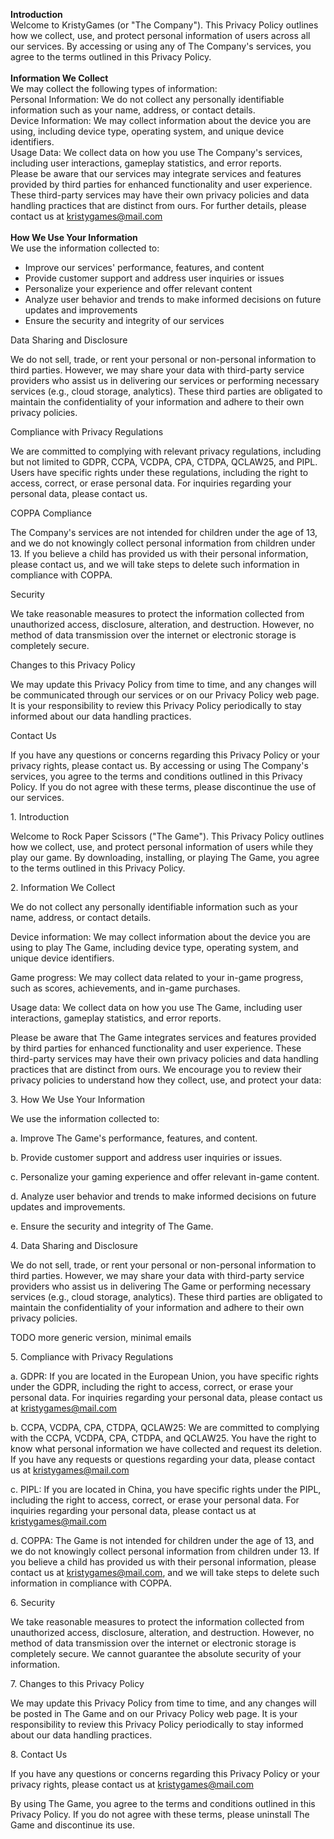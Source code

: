 <b>Introduction</b>
<br>
Welcome to KristyGames (or "The Company"). This Privacy Policy outlines how we collect, use, and protect personal information of users across all our services. By accessing or using any of The Company's services, you agree to the terms outlined in this Privacy Policy.
<br><br>
<b>Information We Collect</b>
<br>
We may collect the following types of information:
<br>
Personal Information: We do not collect any personally identifiable information such as your name, address, or contact details.
<br>
Device Information: We may collect information about the device you are using, including device type, operating system, and unique device identifiers.
<br>
Usage Data: We collect data on how you use The Company's services, including user interactions, gameplay statistics, and error reports.
<br>
Please be aware that our services may integrate services and features provided by third parties for enhanced functionality and user experience. These third-party services may have their own privacy policies and data handling practices that are distinct from ours. For further details, please contact us at [kristygames@mail.com](mailto:kristygames@mail.com)
<br><br>
<b>How We Use Your Information</b>
<br>
We use the information collected to:
* Improve our services' performance, features, and content
* Provide customer support and address user inquiries or issues
* Personalize your experience and offer relevant content
* Analyze user behavior and trends to make informed decisions on future updates and improvements
* Ensure the security and integrity of our services

Data Sharing and Disclosure

We do not sell, trade, or rent your personal or non-personal information to third parties. However, we may share your data with third-party service providers who assist us in delivering our services or performing necessary services (e.g., cloud storage, analytics). These third parties are obligated to maintain the confidentiality of your information and adhere to their own privacy policies.

Compliance with Privacy Regulations

We are committed to complying with relevant privacy regulations, including but not limited to GDPR, CCPA, VCDPA, CPA, CTDPA, QCLAW25, and PIPL. Users have specific rights under these regulations, including the right to access, correct, or erase personal data. For inquiries regarding your personal data, please contact us.

COPPA Compliance

The Company's services are not intended for children under the age of 13, and we do not knowingly collect personal information from children under 13. If you believe a child has provided us with their personal information, please contact us, and we will take steps to delete such information in compliance with COPPA.

Security

We take reasonable measures to protect the information collected from unauthorized access, disclosure, alteration, and destruction. However, no method of data transmission over the internet or electronic storage is completely secure.

Changes to this Privacy Policy

We may update this Privacy Policy from time to time, and any changes will be communicated through our services or on our Privacy Policy web page. It is your responsibility to review this Privacy Policy periodically to stay informed about our data handling practices.

Contact Us

If you have any questions or concerns regarding this Privacy Policy or your privacy rights, please contact us. By accessing or using The Company's services, you agree to the terms and conditions outlined in this Privacy Policy. If you do not agree with these terms, please discontinue the use of our services.

1\. Introduction

Welcome to Rock Paper Scissors ("The Game"). This Privacy Policy outlines how we collect, use, and protect personal information of users while they play our game. By downloading, installing, or playing The Game, you agree to the terms outlined in this Privacy Policy.

2\. Information We Collect

We do not collect any personally identifiable information such as your name, address, or contact details.

Device information: We may collect information about the device you are using to play The Game, including device type, operating system, and unique device identifiers.

Game progress: We may collect data related to your in-game progress, such as scores, achievements, and in-game purchases.

Usage data: We collect data on how you use The Game, including user interactions, gameplay statistics, and error reports.

Please be aware that The Game integrates services and features provided by third parties for enhanced functionality and user experience. These third-party services may have their own privacy policies and data handling practices that are distinct from ours. We encourage you to review their privacy policies to understand how they collect, use, and protect your data:

3\. How We Use Your Information

We use the information collected to:

a. Improve The Game's performance, features, and content.

b. Provide customer support and address user inquiries or issues.

c. Personalize your gaming experience and offer relevant in-game content.

d. Analyze user behavior and trends to make informed decisions on future updates and improvements.

e. Ensure the security and integrity of The Game.

4\. Data Sharing and Disclosure

We do not sell, trade, or rent your personal or non-personal information to third parties. However, we may share your data with third-party service providers who assist us in delivering The Game or performing necessary services (e.g., cloud storage, analytics). These third parties are obligated to maintain the confidentiality of your information and adhere to their own privacy policies.

TODO more generic version, minimal emails

5\. Compliance with Privacy Regulations

a. GDPR: If you are located in the European Union, you have specific rights under the GDPR, including the right to access, correct, or erase your personal data. For inquiries regarding your personal data, please contact us at [kristygames@mail.com](mailto:kristygames@mail.com)

b. CCPA, VCDPA, CPA, CTDPA, QCLAW25: We are committed to complying with the CCPA, VCDPA, CPA, CTDPA, and QCLAW25. You have the right to know what personal information we have collected and request its deletion. If you have any requests or questions regarding your data, please contact us at [kristygames@mail.com](mailto:kristygames@mail.com)

c. PIPL: If you are located in China, you have specific rights under the PIPL, including the right to access, correct, or erase your personal data. For inquiries regarding your personal data, please contact us at [kristygames@mail.com](mailto:kristygames@mail.com)

d. COPPA: The Game is not intended for children under the age of 13, and we do not knowingly collect personal information from children under 13. If you believe a child has provided us with their personal information, please contact us at [kristygames@mail.com](mailto:kristygames@mail.com), and we will take steps to delete such information in compliance with COPPA.

6\. Security

We take reasonable measures to protect the information collected from unauthorized access, disclosure, alteration, and destruction. However, no method of data transmission over the internet or electronic storage is completely secure. We cannot guarantee the absolute security of your information.

7\. Changes to this Privacy Policy

We may update this Privacy Policy from time to time, and any changes will be posted in The Game and on our Privacy Policy web page. It is your responsibility to review this Privacy Policy periodically to stay informed about our data handling practices.

8\. Contact Us

If you have any questions or concerns regarding this Privacy Policy or your privacy rights, please contact us at [kristygames@mail.com](mailto:kristygames@mail.com)

By using The Game, you agree to the terms and conditions outlined in this Privacy Policy. If you do not agree with these terms, please uninstall The Game and discontinue its use.